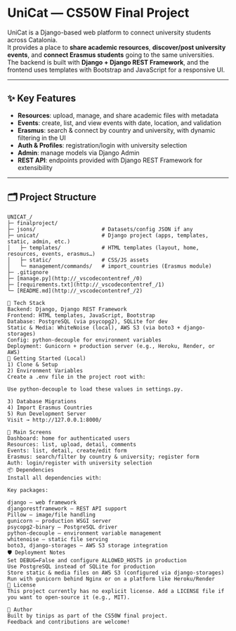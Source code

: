 # UniCat — CS50W Final Project

UniCat is a Django-based web platform to connect university students across Catalonia.  
It provides a place to **share academic resources**, **discover/post university events**, and **connect Erasmus students** going to the same universities.  
The backend is built with **Django + Django REST Framework**, and the frontend uses templates with Bootstrap and JavaScript for a responsive UI.

---

## ✨ Key Features

- **Resources**: upload, manage, and share academic files with metadata  
- **Events**: create, list, and view events with date, location, and validation  
- **Erasmus**: search & connect by country and university, with dynamic filtering in the UI  
- **Auth & Profiles**: registration/login with university selection  
- **Admin**: manage models via Django Admin  
- **REST API**: endpoints provided with Django REST Framework for extensibility  

---

## 🗂️ Project Structure

```text
UNICAT_/
├─ finalproject/
├─ jsons/                     # Datasets/config JSON if any
├─ unicat/                    # Django project (apps, templates, static, admin, etc.)
│   ├─ templates/             # HTML templates (layout, home, resources, events, erasmus…)
│   ├─ static/                # CSS/JS assets
│   └─ management/commands/   # import_countries (Erasmus module)
├─ .gitignore
├─ [manage.py](http://_vscodecontentref_/0)
├─ [requirements.txt](http://_vscodecontentref_/1)
└─ [README.md](http://_vscodecontentref_/2)

🧰 Tech Stack
Backend: Django, Django REST Framework
Frontend: HTML templates, JavaScript, Bootstrap
Database: PostgreSQL (via psycopg2), SQLite for dev
Static & Media: WhiteNoise (local), AWS S3 (via boto3 + django-storages)
Config: python-decouple for environment variables
Deployment: Gunicorn + production server (e.g., Heroku, Render, or AWS)
🚀 Getting Started (Local)
1) Clone & Setup
2) Environment Variables
Create a .env file in the project root with:

Use python-decouple to load these values in settings.py.

3) Database Migrations
4) Import Erasmus Countries
5) Run Development Server
Visit → http://127.0.0.1:8000/

🧭 Main Screens
Dashboard: home for authenticated users
Resources: list, upload, detail, comments
Events: list, detail, create/edit form
Erasmus: search/filter by country & university; register form
Auth: login/register with university selection
📦 Dependencies
Install all dependencies with:

Key packages:

django — web framework
djangorestframework — REST API support
Pillow — image/file handling
gunicorn — production WSGI server
psycopg2-binary — PostgreSQL driver
python-decouple — environment variable management
whitenoise — static file serving
boto3, django-storages — AWS S3 storage integration
🛡️ Deployment Notes
Set DEBUG=False and configure ALLOWED_HOSTS in production
Use PostgreSQL instead of SQLite for production
Store static & media files on AWS S3 (configured via django-storages)
Run with gunicorn behind Nginx or on a platform like Heroku/Render
📜 License
This project currently has no explicit license. Add a LICENSE file if you want to open-source it (e.g., MIT).

👤 Author
Built by tinips as part of the CS50W final project.
Feedback and contributions are welcome!